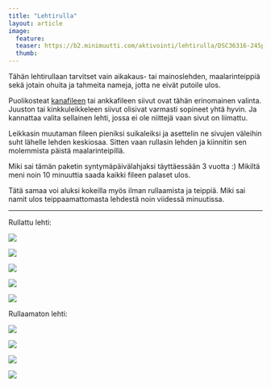```yaml
---
title: "Lehtirulla"
layout: article
image:
  feature:
  teaser: https://b2.minimuutti.com/aktivointi/lehtirulla/DSC36316-245px.jpg
  thumb:
---
```


Tähän lehtirullaan tarvitset vain aikakaus- tai mainoslehden, maalarinteippiä sekä jotain ohuita ja tahmeita nameja, jotta ne eivät putoile ulos.

Puolikosteat [kanafileen](http://clk.tradedoubler.com/click?p(210840)a(2526211)g(19927404)url(https://www.zooplus.fi/shop/koirat/luut/puruliuskat/lihaisat_puruliuskat/534985)) tai ankkafileen siivut ovat tähän erinomainen valinta. Juuston tai kinkkuleikkeleen siivut olisivat varmasti sopineet yhtä hyvin. Ja kannattaa valita sellainen lehti, jossa ei ole niittejä vaan sivut on liimattu.

Leikkasin muutaman fileen pieniksi suikaleiksi ja asettelin ne sivujen väleihin suht lähelle lehden keskiosaa. Sitten vaan rullasin lehden ja kiinnitin sen molemmista päistä maalarinteipillä.

Miki sai tämän paketin syntymäpäivälahjaksi täyttäessään 3 vuotta :) Mikiltä meni noin 10 minuuttia saada kaikki fileen palaset ulos.

Tätä samaa voi aluksi kokeilla myös ilman rullaamista ja teippiä. Miki sai namit ulos teippaamattomasta lehdestä noin viidessä minuutissa.

---

Rullattu lehti:

![](https://b2.minimuutti.com/aktivointi/lehtirulla/DSC36316-800px.jpg)

![](https://b2.minimuutti.com/aktivointi/lehtirulla/DSC36330-800px.jpg)

![](https://b2.minimuutti.com/aktivointi/lehtirulla/DSC36415-800px.jpg)

![](https://b2.minimuutti.com/aktivointi/lehtirulla/DSC36428-800px.jpg)

![](https://b2.minimuutti.com/aktivointi/lehtirulla/DSC36439-800px.jpg)

Rullaamaton lehti:

![](https://b2.minimuutti.com/aktivointi/lehtirulla/DSC36306-800px.jpg)

![](https://b2.minimuutti.com/aktivointi/lehtirulla/DSC36181-800px.jpg)

![](https://b2.minimuutti.com/aktivointi/lehtirulla/DSC36120-800px.jpg)

![](https://b2.minimuutti.com/aktivointi/lehtirulla/DSC36290-800px.jpg)
